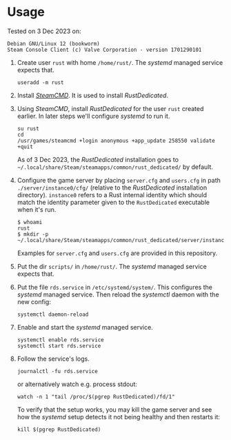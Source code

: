 # Usage

Tested on 3 Dec 2023 on:
```
Debian GNU/Linux 12 (bookworm)
Steam Console Client (c) Valve Corporation - version 1701290101
```

1. Create user `rust` with home `/home/rust/`. The _systemd_ managed service
   expects that.

   ```
   useradd -m rust
   ```

2. Install [_SteamCMD_](https://developer.valvesoftware.com/wiki/SteamCMD).
   It is used to install _RustDedicated_.

3. Using _SteamCMD_, install _RustDedicated_ for the user `rust` created earlier.
   In later steps we'll configure _systemd_ to run it.

   ```
   su rust
   cd
   /usr/games/steamcmd +login anonymous +app_update 258550 validate +quit
   ```

   As of 3 Dec 2023, the _RustDedicated_ installation goes to
   `~/.local/share/Steam/steamapps/common/rust_dedicated/` by default.

4. Configure the game server by placing `server.cfg` and `users.cfg` in path
   `./server/instance0/cfg/` (relative to the _RustDedicated_ installation
   directory). `instance0` refers to a Rust internal identity which should match
   the identity parameter given to the `RustDedicated` executable when it's run.

   ```
   $ whoami
   rust
   $ mkdir -p ~/.local/share/Steam/steamapps/common/rust_dedicated/server/instance0/cfg
   ```

   Examples for `server.cfg` and `users.cfg` are provided in this repository.

5. Put the dir `scripts/` in `/home/rust/`. The _systemd_ managed service
   expects that.

6. Put the file `rds.service` in `/etc/systemd/system/`. This configures the
   _systemd_ managed service. Then reload the _systemctl_ daemon with the new
   config:

   ```
   systemctl daemon-reload
   ```

7. Enable and start the _systemd_ managed service.

   ```
   systemctl enable rds.service
   systemctl start rds.service
   ```

8. Follow the service's logs.

   ```
   journalctl -fu rds.service
   ```

   or alternatively watch e.g. process stdout:

   ```
   watch -n 1 "tail /proc/$(pgrep RustDedicated)/fd/1"
   ```

   To verify that the setup works, you may kill the game server and see how
   the _systemd_ setup detects it not being healthy and then restarts it:

   ```
   kill $(pgrep RustDedicated)
   ```

